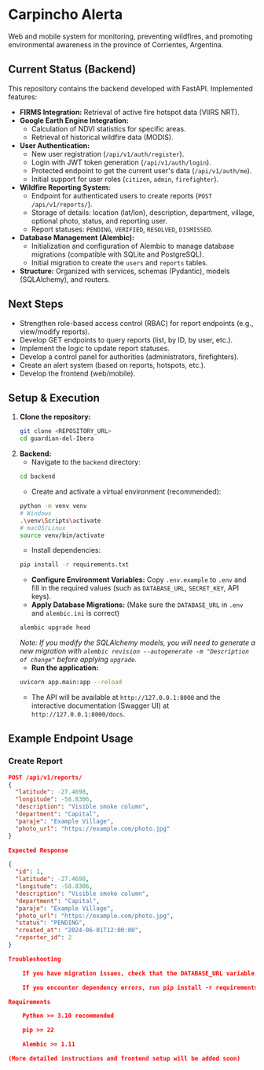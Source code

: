 # Carpincho Alerta  

Web and mobile system for monitoring, preventing wildfires, and promoting environmental awareness in the province of Corrientes, Argentina.  

## Current Status (Backend)  

This repository contains the backend developed with FastAPI. Implemented features:  

*   **FIRMS Integration:** Retrieval of active fire hotspot data (VIIRS NRT).  
*   **Google Earth Engine Integration:**  
    *   Calculation of NDVI statistics for specific areas.  
    *   Retrieval of historical wildfire data (MODIS).  
*   **User Authentication:**  
    *   New user registration (`/api/v1/auth/register`).  
    *   Login with JWT token generation (`/api/v1/auth/login`).  
    *   Protected endpoint to get the current user's data (`/api/v1/auth/me`).  
    *   Initial support for user roles (`citizen`, `admin`, `firefighter`).  
*   **Wildfire Reporting System:**  
    *   Endpoint for authenticated users to create reports (`POST /api/v1/reports/`).  
    *   Storage of details: location (lat/lon), description, department, village, optional photo, status, and reporting user.  
    *   Report statuses: `PENDING`, `VERIFIED`, `RESOLVED`, `DISMISSED`.  
*   **Database Management (Alembic):**  
    *   Initialization and configuration of Alembic to manage database migrations (compatible with SQLite and PostgreSQL).  
    *   Initial migration to create the `users` and `reports` tables.  
*   **Structure:** Organized with services, schemas (Pydantic), models (SQLAlchemy), and routers.  

## Next Steps  

*   Strengthen role-based access control (RBAC) for report endpoints (e.g., view/modify reports).  
*   Develop GET endpoints to query reports (list, by ID, by user, etc.).  
*   Implement the logic to update report statuses.  
*   Develop a control panel for authorities (administrators, firefighters).  
*   Create an alert system (based on reports, hotspots, etc.).  
*   Develop the frontend (web/mobile).  

## Setup & Execution  

1.  **Clone the repository:**
    ```bash
    git clone <REPOSITORY_URL>
    cd guardian-del-Ibera
    ```
2.  **Backend:**
    *   Navigate to the `backend` directory:
      ```bash
      cd backend
      ```
    *   Create and activate a virtual environment (recommended):
      ```bash
      python -m venv venv
      # Windows
      .\venv\Scripts\activate
      # macOS/Linux
      source venv/bin/activate
      ```
    *   Install dependencies:
      ```bash
      pip install -r requirements.txt
      ```
    *   **Configure Environment Variables:** Copy `.env.example` to `.env` and fill in the required values (such as `DATABASE_URL`, `SECRET_KEY`, API keys).  
    *   **Apply Database Migrations:** (Make sure the `DATABASE_URL` in `.env` and `alembic.ini` is correct)
      ```bash
      alembic upgrade head
      ```
      *Note: If you modify the SQLAlchemy models, you will need to generate a new migration with `alembic revision --autogenerate -m "Description of change"` before applying `upgrade`.*  
    *   **Run the application:**
      ```bash
      uvicorn app.main:app --reload
      ```
    *   The API will be available at `http://127.0.0.1:8000` and the interactive documentation (Swagger UI) at `http://127.0.0.1:8000/docs`.  

## Example Endpoint Usage  

### Create Report  

```json
POST /api/v1/reports/
{
  "latitude": -27.4698,
  "longitude": -58.8306,
  "description": "Visible smoke column",
  "department": "Capital",
  "paraje": "Example Village",
  "photo_url": "https://example.com/photo.jpg"
}

Expected Response

{
  "id": 1,
  "latitude": -27.4698,
  "longitude": -58.8306,
  "description": "Visible smoke column",
  "department": "Capital",
  "paraje": "Example Village",
  "photo_url": "https://example.com/photo.jpg",
  "status": "PENDING",
  "created_at": "2024-06-01T12:00:00",
  "reporter_id": 2
}

Troubleshooting

    If you have migration issues, check that the DATABASE_URL variable is correctly set.

    If you encounter dependency errors, run pip install -r requirements.txt again.

Requirements

    Python >= 3.10 recommended

    pip >= 22

    Alembic >= 1.11

(More detailed instructions and frontend setup will be added soon)
